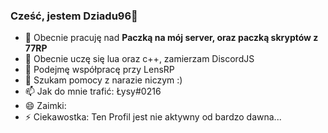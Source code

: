 ### Cześć, jestem  **Dziadu96**👋


- 🔭 Obecnie pracuję nad **Paczką na mój server, oraz paczką skryptów z 77RP**
- 🌱 Obecnie uczę się lua oraz c++, zamierzam DiscordJS
- 👯 Podejmę współpracę przy LensRP
- 🤔 Szukam pomocy z narazie niczym :)
- 📫 Jak do mnie trafić: Łysy#0216
- 😄 Zaimki:
- ⚡ Ciekawostka: Ten Profil jest nie aktywny od bardzo dawna...

